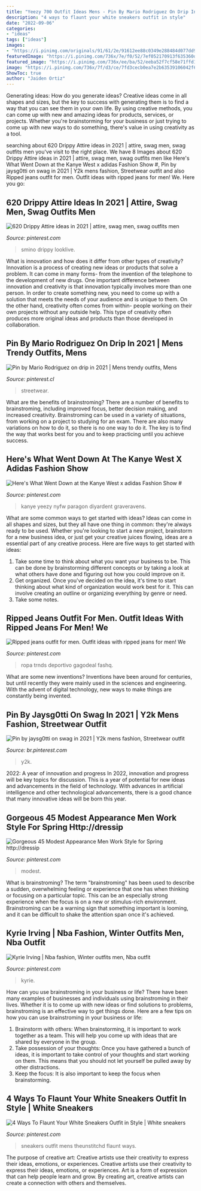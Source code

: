 ```yaml
---
title: "Yeezy 700 Outfit Ideas Mens - Pin By Mario Rodriguez On Drip In 2021"
description: "4 ways to flaunt your white sneakers outfit in style"
date: "2022-09-06"
categories:
- "ideas"
tags: ["ideas"]
images:
- "https://i.pinimg.com/originals/91/61/2e/91612ee88c0349e288484d077dd901a6.jpg"
featuredImage: "https://i.pinimg.com/736x/7e/f0/52/7ef052170913f635360d45913ac77eaf.jpg"
featured_image: "https://i.pinimg.com/736x/ee/ba/52/eeba52f7cf58e71ffd15c565797e34c5.jpg"
image: "https://i.pinimg.com/736x/7f/d3/ce/7fd3cecb0ea7e2b63539106042f6c1ca.jpg"
ShowToc: true
author: "Jaiden Ortiz"
---
```



Generating ideas: How do you generate ideas?
Creative ideas come in all shapes and sizes, but the key to success with generating them is to find a way that you can see them in your own life. By using creative methods, you can come up with new and amazing ideas for products, services, or projects. Whether you're brainstorming for your business or just trying to come up with new ways to do something, there's value in using creativity as a tool.

	

		
searching about 620 Drippy Attire ideas in 2021 | attire, swag men, swag outfits men you've visit to the right place. We have 8 Images about 620 Drippy Attire ideas in 2021 | attire, swag men, swag outfits men like Here&#039;s What Went Down at the Kanye West x adidas Fashion Show #, Pin by jaysg0tti on swag in 2021 | Y2k mens fashion, Streetwear outfit and also Ripped jeans outfit for men. Outfit ideas with ripped jeans for men! We. Here you go:
		
    
## 620 Drippy Attire Ideas In 2021 | Attire, Swag Men, Swag Outfits Men

<img loading=lazy src="https://i.pinimg.com/236x/fd/1c/b0/fd1cb00cd6107a345ac1836bd4312067.jpg" onerror="this.onerror=null;this.src='https://tse3.mm.bing.net/th?id=OIP.UzRtMZDPE84vD-W60a5OlQAAAA&amp;pid=15.1';" alt="620 Drippy Attire ideas in 2021 | attire, swag men, swag outfits men">

_Source: pinterest.com_

>smino drippy looklive. 

	

What is innovation and how does it differ from other types of creativity?
Innovation is a process of creating new ideas or products that solve a problem. It can come in many forms- from the invention of the telephone to the development of new drugs. 
One important difference between innovation and creativity is that innovation typically involves more than one person. In order to create something new, you need to come up with a solution that meets the needs of your audience and is unique to them. On the other hand, creativity often comes from within- people working on their own projects without any outside help. This type of creativity often produces more original ideas and products than those developed in collaboration.

    
## Pin By Mario Rodriguez On Drip In 2021 | Mens Trendy Outfits, Mens

<img loading=lazy src="https://i.pinimg.com/736x/ee/ba/52/eeba52f7cf58e71ffd15c565797e34c5.jpg" onerror="this.onerror=null;this.src='https://tse2.mm.bing.net/th?id=OIP.ETTIsCL0IUTU6NAWLdHQzgHaJN&amp;pid=15.1';" alt="Pin by Mario Rodriguez on drip in 2021 | Mens trendy outfits, Mens">

_Source: pinterest.cl_

>streetwear. 

	

What are the benefits of brainstroming?
There are a number of benefits to brainstroming, including improved focus, better decision making, and increased creativity. Brainstroming can be used in a variety of situations, from working on a project to studying for an exam. There are also many variations on how to do it, so there is no one way to do it. The key is to find the way that works best for you and to keep practicing until you achieve success.

    
## Here&#039;s What Went Down At The Kanye West X Adidas Fashion Show #

<img loading=lazy src="https://i.pinimg.com/736x/7f/d3/ce/7fd3cecb0ea7e2b63539106042f6c1ca.jpg" onerror="this.onerror=null;this.src='https://tse2.mm.bing.net/th?id=OIP.A2TsKIcdMxWq8gN2uHuYSAAAAA&amp;pid=15.1';" alt="Here&#039;s What Went Down at the Kanye West x adidas Fashion Show #">

_Source: pinterest.com_

>kanye yeezy nyfw paragon diyardent graveravens. 

	

What are some common ways to get started with ideas?
Ideas can come in all shapes and sizes, but they all have one thing in common: they're always ready to be used. Whether you're looking to start a new project, brainstorm for a new business idea, or just get your creative juices flowing, ideas are a essential part of any creative process. Here are five ways to get started with ideas: 
1. Take some time to think about what you want your business to be. This can be done by brainstorming different concepts or by taking a look at what others have done and figuring out how you could improve on it. 
2. Get organized. Once you've decided on the idea, it's time to start thinking about what kind of organization would work best for it. This can involve creating an outline or organizing everything by genre or need. 
3. Take some notes.

    
## Ripped Jeans Outfit For Men. Outfit Ideas With Ripped Jeans For Men! We

<img loading=lazy src="https://i.pinimg.com/originals/ed/7b/df/ed7bdf68dc92c524e0393d165acfaca5.jpg" onerror="this.onerror=null;this.src='https://tse2.mm.bing.net/th?id=OIP.OXTx-kmkRwWTkmKEYRG4qQHaLH&amp;pid=15.1';" alt="Ripped jeans outfit for men. Outfit ideas with ripped jeans for men! We">

_Source: pinterest.com_

>ropa trnds deportivo gagodeal fashq. 

	

What are some new inventions?
Inventions have been around for centuries, but until recently they were mainly used in the sciences and engineering. With the advent of digital technology, new ways to make things are constantly being invented.

    
## Pin By Jaysg0tti On Swag In 2021 | Y2k Mens Fashion, Streetwear Outfit

<img loading=lazy src="https://i.pinimg.com/originals/86/1e/3b/861e3b995d43ebf2ea4949cd400f769d.jpg" onerror="this.onerror=null;this.src='https://tse4.mm.bing.net/th?id=OIP.E9HROzHu8NGvkNC26TH3-gHaJM&amp;pid=15.1';" alt="Pin by jaysg0tti on swag in 2021 | Y2k mens fashion, Streetwear outfit">

_Source: br.pinterest.com_

>y2k. 

	

2022: A year of innovation and progress
In 2022, innovation and progress will be key topics for discussion. This is a year of potential for new ideas and advancements in the field of technology. With advances in artificial intelligence and other technological advancements, there is a good chance that many innovative ideas will be born this year.

    
## Gorgeous 45 Modest Appearance Men Work Style For Spring Http://dressip

<img loading=lazy src="https://i.pinimg.com/736x/9d/44/df/9d44dfdc32965fdcdf3a79b29b718041.jpg" onerror="this.onerror=null;this.src='https://tse2.mm.bing.net/th?id=OIP.PmrX1o1cbTYD1dgBr6mdcgHaOM&amp;pid=15.1';" alt="Gorgeous 45 Modest Appearance Men Work Style for Spring http://dressip">

_Source: pinterest.com_

>modest. 

	

What is brainstroming?
The term "brainstroming" has been used to describe a sudden, overwhelming feeling or experience that one has when thinking or focusing on a particular topic. This can be an especially strong experience when the focus is on a new or stimulus-rich environment. Brainstroming can be a warning sign that something important is looming, and it can be difficult to shake the attention span once it's achieved.

    
## Kyrie Irving | Nba Fashion, Winter Outfits Men, Nba Outfit

<img loading=lazy src="https://i.pinimg.com/736x/7e/f0/52/7ef052170913f635360d45913ac77eaf.jpg" onerror="this.onerror=null;this.src='https://tse2.mm.bing.net/th?id=OIP.oryMuKjm1ScNH0IiJB8migHaJj&amp;pid=15.1';" alt="Kyrie Irving | Nba fashion, Winter outfits men, Nba outfit">

_Source: pinterest.com_

>kyrie. 

	

How can you use brainstroming in your business or life?
There have been many examples of businesses and individuals using brainstroming in their lives. Whether it is to come up with new ideas or find solutions to problems, brainstroming is an effective way to get things done. Here are a few tips on how you can use brainstroming in your business or life: 
1. Brainstorm with others: When brainstorming, it is important to work together as a team. This will help you come up with ideas that are shared by everyone in the group. 
2. Take possession of your thoughts: Once you have gathered a bunch of ideas, it is important to take control of your thoughts and start working on them. This means that you should not let yourself be pulled away by other distractions. 
3. Keep the focus: It is also important to keep the focus when brainstorming.

    
## 4 Ways To Flaunt Your White Sneakers Outfit In Style | White Sneakers

<img loading=lazy src="https://i.pinimg.com/originals/91/61/2e/91612ee88c0349e288484d077dd901a6.jpg" onerror="this.onerror=null;this.src='https://tse2.mm.bing.net/th?id=OIP.J6e9SizJb0VbcsWE4nPJOgHaHa&amp;pid=15.1';" alt="4 Ways To Flaunt Your White Sneakers Outfit in Style | White sneakers">

_Source: pinterest.com_

>sneakers outfit mens theunstitchd flaunt ways. 

	

The purpose of creative art: Creative artists use their creativity to express their ideas, emotions, or experiences.
Creative artists use their creativity to express their ideas, emotions, or experiences. Art is a form of expression that can help people learn and grow. By creating art, creative artists can create a connection with others and themselves.

